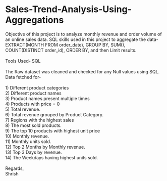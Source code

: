 # Sales-Trend-Analysis-Using-Aggregations
Objective of this project is to analyze monthly revenue and order volume of an online sales data. SQL skills used in this project to aggregate the data- EXTRACT(MONTH FROM order_date), GROUP BY, SUM(), COUNT(DISTINCT order_id), ORDER BY, and then Limit results.<br>
<br>Tools Used- SQL<br>
<br>The Raw dataset was cleaned and checked for any Null values using SQL.
<br>Data fetched for-<br>
<br>1) Different product categories
<br>2) Different product names
<br>3) Product names present multiple times
<br>4) Products with price = 0
<br>5) Total revenue.
<br>6) Total revenue grouped by Product Category.
<br>7) Regions with the highest sales
<br>8) The most sold products.
<br>9) The top 10 products with highest unit price
<br>10) Monthly revenue.
<br>11) Monthly units sold.
<br>12) Top 2 Months by Monthly revenue.
<br>13) Top 3 Days by revenue.
<br>14) The Weekdays having highest units sold.<br>
<br>Regards,
<br>Shrish<br>
